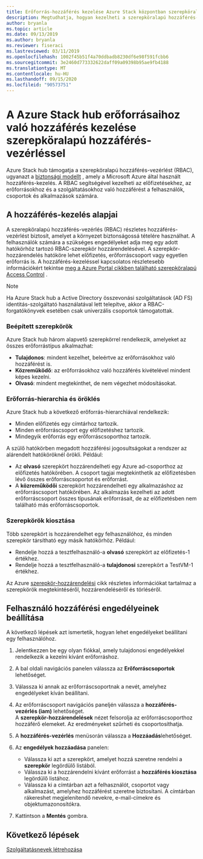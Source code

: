 ```yaml
---
title: Erőforrás-hozzáférés kezelése Azure Stack központban szerepköralapú hozzáférés-vezérléssel
description: Megtudhatja, hogyan kezelheti a szerepköralapú hozzáférés-vezérlés (RBAC) engedélyeit rendszergazdaként vagy bérlőként Azure Stack központban.
author: bryanla
ms.topic: article
ms.date: 09/13/2019
ms.author: bryanla
ms.reviewer: fiseraci
ms.lastreviewed: 03/11/2019
ms.openlocfilehash: 1002f45b51f4a70ddbadb8230df6e98f591fcbb6
ms.sourcegitcommit: 3e2460d773332622daff09a09398b95ae9fb4188
ms.translationtype: MT
ms.contentlocale: hu-HU
ms.lasthandoff: 09/15/2020
ms.locfileid: "90573751"
---
```

# <a name="manage-access-to-resources-in-azure-stack-hub-with-role-based-access-control"></a>A Azure Stack hub erőforrásaihoz való hozzáférés kezelése szerepköralapú hozzáférés-vezérléssel

Azure Stack hub támogatja a szerepköralapú hozzáférés-vezérlést (RBAC), ugyanazt a [biztonsági modellt](/azure/role-based-access-control/overview) , amely a Microsoft Azure által használt hozzáférés-kezelés. A RBAC segítségével kezelheti az előfizetésekhez, az erőforrásokhoz és a szolgáltatásokhoz való hozzáférést a felhasználók, csoportok és alkalmazások számára.

## <a name="basics-of-access-management"></a>A hozzáférés-kezelés alapjai

A szerepköralapú hozzáférés-vezérlés (RBAC) részletes hozzáférés-vezérlést biztosít, amelyet a környezet biztonságossá tételére használhat. A felhasználók számára a szükséges engedélyeket adja meg egy adott hatókörhöz tartozó RBAC-szerepkör hozzárendelésével. A szerepkör-hozzárendelés hatóköre lehet előfizetés, erőforráscsoport vagy egyetlen erőforrás is. A hozzáférés-kezeléssel kapcsolatos részletesebb információkért tekintse [meg a Azure Portal cikkben található szerepköralapú Access Control](/azure/role-based-access-control/overview) .

> [!NOTE]
> Ha Azure Stack hub a Active Directory összevonási szolgáltatások (AD FS) identitás-szolgáltató használatával lett telepítve, akkor a RBAC-forgatókönyvek esetében csak univerzális csoportok támogatottak.

### <a name="built-in-roles"></a>Beépített szerepkörök

Azure Stack hub három alapvető szerepkörrel rendelkezik, amelyeket az összes erőforrástípus alkalmazhat:

* **Tulajdonos**: mindent kezelhet, beleértve az erőforrásokhoz való hozzáférést is.
* **Közreműködő**: az erőforrásokhoz való hozzáférés kivételével mindent képes kezelni.
* **Olvasó**: mindent megtekinthet, de nem végezhet módosításokat.

### <a name="resource-hierarchy-and-inheritance"></a>Erőforrás-hierarchia és öröklés

Azure Stack hub a következő erőforrás-hierarchiával rendelkezik:

* Minden előfizetés egy címtárhoz tartozik.
* Minden erőforráscsoport egy előfizetéshez tartozik.
* Mindegyik erőforrás egy erőforráscsoporthoz tartozik.

A szülő hatókörben megadott hozzáférési jogosultságokat a rendszer az alárendelt hatóköröknél örökli. Például:

* Az **olvasó** szerepkört hozzárendelheti egy Azure ad-csoporthoz az előfizetés hatókörében. A csoport tagjai megtekinthetik az előfizetésben lévő összes erőforráscsoportot és erőforrást.
* A **közreműködői** szerepkört hozzárendelheti egy alkalmazáshoz az erőforráscsoport hatókörében. Az alkalmazás kezelheti az adott erőforráscsoport összes típusának erőforrásait, de az előfizetésben nem található más erőforráscsoportok.

### <a name="assigning-roles"></a>Szerepkörök kiosztása

Több szerepkört is hozzárendelhet egy felhasználóhoz, és minden szerepkör társítható egy másik hatókörhöz. Például:

* Rendelje hozzá a tesztfelhasználó-a **olvasó** szerepkört az előfizetés-1 értékhez.
* Rendelje hozzá a tesztfelhasználó-a **tulajdonosi** szerepkört a TestVM-1 értékhez.

Az Azure [szerepkör-hozzárendelési](/azure/role-based-access-control/role-assignments-portal) cikk részletes információkat tartalmaz a szerepkörök megtekintéséről, hozzárendeléséről és törléséről.

## <a name="set-access-permissions-for-a-user"></a>Felhasználó hozzáférési engedélyeinek beállítása

A következő lépések azt ismertetik, hogyan lehet engedélyeket beállítani egy felhasználóhoz.

1. Jelentkezzen be egy olyan fiókkal, amely tulajdonosi engedélyekkel rendelkezik a kezelni kívánt erőforráshoz.
2. A bal oldali navigációs panelen válassza az **Erőforráscsoportok** lehetőséget.
3. Válassza ki annak az erőforráscsoportnak a nevét, amelyhez engedélyeket kíván beállítani.
4. Az erőforráscsoport navigációs paneljén válassza a **hozzáférés-vezérlés (iam)** lehetőséget.<BR> A **szerepkör-hozzárendelések** nézet felsorolja az erőforráscsoporthoz hozzáférő elemeket. Az eredményeket szűrheti és csoportosíthatja.
5. A **hozzáférés-vezérlés** menüsorán válassza a **Hozzáadás**lehetőséget.
6. Az **engedélyek hozzáadása** panelen:

   * Válassza ki azt a szerepkört, amelyet hozzá szeretne rendelni a **szerepkör** legördülő listából.
   * Válassza ki a hozzárendelni kívánt erőforrást a **hozzáférés kiosztása** legördülő listához.
   * Válassza ki a címtárban azt a felhasználót, csoportot vagy alkalmazást, amelyhez hozzáférést szeretne biztosítani. A címtárban rákereshet megjelenítendő nevekre, e-mail-címekre és objektumazonosítókra.

7. Kattintson a **Mentés** gombra.

## <a name="next-steps"></a>Következő lépések

[Szolgáltatásnevek létrehozása](../operator/azure-stack-create-service-principals.md)
